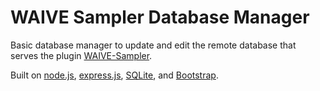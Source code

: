 # WAIVE Sampler Database Manager

Basic database manager to update and edit the remote database that serves the plugin [WAIVE-Sampler](https://github.com/ThunderboomRecords/WAIVE).

Built on [node.js](https://nodejs.org/), [express.js](https://expressjs.com/), [SQLite](https://www.sqlite.org/), and [Bootstrap](https://getbootstrap.com/).
